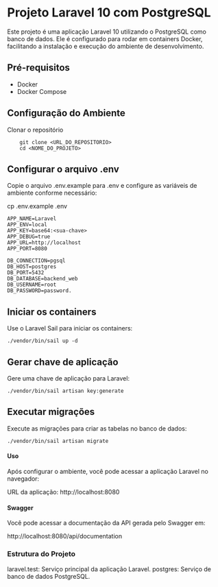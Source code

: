 # Projeto Laravel 10 com PostgreSQL

Este projeto é uma aplicação Laravel 10 utilizando o PostgreSQL como banco de dados. Ele é configurado para rodar em containers Docker, facilitando a instalação e execução do ambiente de desenvolvimento.

## Pré-requisitos

- Docker
- Docker Compose

## Configuração do Ambiente

Clonar o repositório

        git clone <URL_DO_REPOSITORIO>
        cd <NOME_DO_PROJETO>

## Configurar o arquivo .env

Copie o arquivo .env.example para .env e configure as variáveis de ambiente conforme necessário:

cp .env.example .env    

    APP_NAME=Laravel
    APP_ENV=local
    APP_KEY=base64:<sua-chave>
    APP_DEBUG=true
    APP_URL=http://localhost
    APP_PORT=8080

    DB_CONNECTION=pgsql
    DB_HOST=postgres
    DB_PORT=5432
    DB_DATABASE=backend_web
    DB_USERNAME=root
    DB_PASSWORD=password.


## Iniciar os containers

Use o Laravel Sail para iniciar os containers:

    ./vendor/bin/sail up -d

## Gerar chave de aplicação

Gere uma chave de aplicação para Laravel:

    ./vendor/bin/sail artisan key:generate

## Executar migrações

Execute as migrações para criar as tabelas no banco de dados:
    
    ./vendor/bin/sail artisan migrate

#### Uso

Após configurar o ambiente, você pode acessar a aplicação Laravel no navegador:

URL da aplicação: http://localhost:8080

#### Swagger
Você pode acessar a documentação da API gerada pelo Swagger em:

http://localhost:8080/api/documentation

### Estrutura do Projeto
laravel.test: Serviço principal da aplicação Laravel.
postgres: Serviço de banco de dados PostgreSQL.
